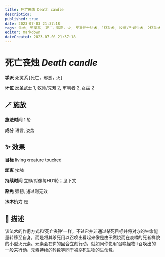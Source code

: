 ```yaml
---
title: 死亡丧烛 Death candle
description: 
published: true
date: 2023-07-03 21:37:18
tags: 法术, 死灵系, 死亡，邪恶，火, 反圣武士法术, 1环法术, 牧师/先知法术, 2环法术, 审判者法术, 女巫法术
editor: markdown
dateCreated: 2023-07-03 21:37:18
---
```


# **死亡丧烛** *Death candle*

**学派** 死灵系 \[死亡，邪恶，火\] 

**环位** 反圣武士 1, 牧师/先知 2, 审判者 2, 女巫 2

## 🪄 施放

**施法时间** 1 轮

**成分** 语言, 姿势

## ✨ 效果 

**目标** living creature touched 

**距离** 接触  

**持续时间** 立即/对像每HD1轮；见下文 

**豁免** 强韧, 通过则无效

**法术抗力** 是

## 📖 描述

该法术的作用方式和‘死亡丧钟’一样，不过它并非通过杀死目标并将对方的生命能量转移至自身，而是将其杀死用以召唤出看起来像是由于燃烧而在哀嚎的死者样貌的小型火元素。元素会在你的回合立刻行动，就如同你使用‘召唤怪物II’召唤出的一般来行动。元素持续的轮数等同于被杀死生物的生命骰。
    